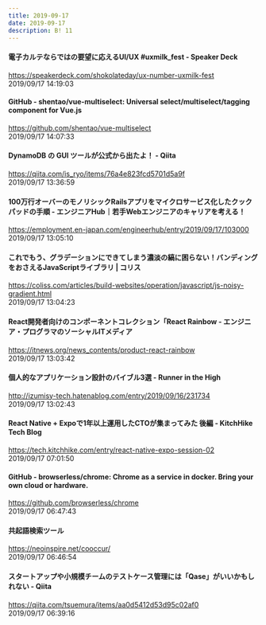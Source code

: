 ```yaml
---
title: 2019-09-17
date: 2019-09-17
description: B! 11
---
```


#### 電子カルテならではの要望に応えるUI/UX #uxmilk_fest - Speaker Deck
https://speakerdeck.com/shokolateday/ux-number-uxmilk-fest<br>
2019/09/17 14:19:03<br>


#### GitHub - shentao/vue-multiselect: Universal select/multiselect/tagging component for Vue.js
https://github.com/shentao/vue-multiselect<br>
2019/09/17 14:07:33<br>


#### DynamoDB の GUI ツールが公式から出たよ！ - Qiita
https://qiita.com/is_ryo/items/76a4e823fcd5701d5a9f<br>
2019/09/17 13:36:59<br>


#### 100万行オーバーのモノリシックRailsアプリをマイクロサービス化したクックパッドの手順 - エンジニアHub｜若手Webエンジニアのキャリアを考える！
https://employment.en-japan.com/engineerhub/entry/2019/09/17/103000<br>
2019/09/17 13:05:10<br>


####   これでもう、グラデーションにできてしまう濃淡の縞に困らない！バンディングをおさえるJavaScriptライブラリ | コリス
https://coliss.com/articles/build-websites/operation/javascript/js-noisy-gradient.html<br>
2019/09/17 13:04:23<br>


#### React開発者向けのコンポーネントコレクション「React Rainbow - エンジニア・プログラマのソーシャルITメディア
https://itnews.org/news_contents/product-react-rainbow<br>
2019/09/17 13:03:42<br>


#### 個人的なアプリケーション設計のバイブル3選 - Runner in the High
http://izumisy-tech.hatenablog.com/entry/2019/09/16/231734<br>
2019/09/17 13:02:43<br>


#### React Native + Expoで1年以上運用したCTOが集まってみた 後編 - KitchHike Tech Blog
https://tech.kitchhike.com/entry/react-native-expo-session-02<br>
2019/09/17 07:01:50<br>


#### GitHub - browserless/chrome: Chrome as a service in docker. Bring your own cloud or hardware.
https://github.com/browserless/chrome<br>
2019/09/17 06:47:43<br>


#### 共起語検索ツール
https://neoinspire.net/cooccur/<br>
2019/09/17 06:46:54<br>


#### スタートアップや小規模チームのテストケース管理には「Qase」がいいかもしれない - Qiita
https://qiita.com/tsuemura/items/aa0d5412d53d95c02af0<br>
2019/09/17 06:39:16<br>


